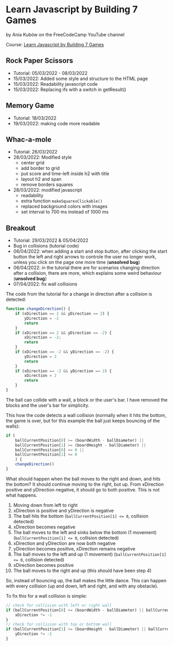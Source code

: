 # Learn Javascript by Building 7 Games

by Ania Kubów on the FreeCodeCamp YouTube channel

Course: [Learn Javascript by Building 7 Games](https://www.freecodecamp.org/news/learn-javascript-by-coding-7-games/)

## Rock Paper Scissors

- Tutorial: 05/03/2022 - 08/03/2022
- 15/03/2022: Added some style and structure to the HTML page
- 15/03/2022: Readability javascript code
- 15/03/2022: Replacing ifs with a switch in getResult()

## Memory Game

- Tutorial: 18/03/2022
- 19/03/2022: making code more readable

## Whac-a-mole

- Tutorial: 26/03/2022
- 28/03/2022: Modified style
    - center grid
    - add border to grid
    - put score and time-left inside h2 with title
    - layout h2 and span
    - remove borders squares
- 28/03/2022: modified javascript
    - readability
    - extra function `makeSquaresClickable()`
    - replaced background colors with images
    - set interval to 700 ms instead of 1000 ms

## Breakout

- Tutorial: 29/03/2022 & 05/04/2022
- Bug in collisions (tutorial code)
- 06/04/2022: when adding a start and stop button, after clicking the start button the left and right arrows to controle the user no longer work, unless you click on the page one more time (**unsolved bug**)
- 06/04/2022: in the tutorial there are for scenarios changing direction after a collision, there are more, which explains some weird behaviour (**unsolved bug**)
- 07/04/2022: fix wall collisions

The code from the tutorial for a change in direction after a collision is detected:

```javascript
function changeDirection() {
    if (xDirection == 2 && yDirection == 2) {
        yDirection = -2
        return
    }
    if (xDirection == 2 && yDirection == -2) {
        xDirection = -2;
        return
    }
    if (xDirection == -2 && yDirection == -2) {
        yDirection = 2
        return
    }
    if (xDirection == -2 && yDirection == 2) {
        xDirection = 2
        return
    }
}
```

The ball can collide with a wall, a block or the user's bar. I have removed the blocks and the user's bar for simplicity.

This how the code detects a wall collision (normally when it hits the bottom, the game is over, but for this example the ball just keeps bouncing of the walls):

```javascript
if (
    ballCurrentPosition[0] >= (boardWidth - ballDiameter) ||
    ballCurrentPosition[1] >= (boardHeight - ballDiameter) ||
    ballCurrentPosition[0] <= 0 ||
    ballCurrentPosition[1] <= 0
    ) {
    changeDirection()
}
```

What should happen when the ball moves to the right and down, and hits the bottom? It should continue moving to the right, but up. From xDirection positive and yDirection negative, it should go to both positive. This is not what happens. 

1. Moving down from left to right
2. xDirection is positive and yDirection is negative
3. The ball hits the bottom (`ballCurrentPosition[1] <= 0`, collision detected)
4. xDirection becomes negative
5. The ball moves to the left and sinks below the bottom (1 movement) (`ballCurrentPosition[1] <= 0`, collision detected)
6. xDirection and yDirection are now both negative
7. yDirection becomes positive, xDirection remains negative
8. The ball moves to the left and up (1 movement) (`ballCurrentPosition[1] <= 0`, collision detected)
9. xDirection becomes positive
10. The ball moves to the right and up (this should have been step 4)

So, instead of bouncing up, the ball makes the little dance. This can happen with every collision (up and down, left and right, and with any obstacle).

To fix this for a wall collision is simple:

```javascript
// check for collision with left or right wall
if (ballCurrentPosition[0] >= (boardWidth - ballDiameter) || ballCurrentPosition[0] <= 0) {
    xDirection *= -1
}
// check for collision with top or bottom wall
if (ballCurrentPosition[1] >= (boardHeight - ballDiameter) || ballCurrentPosition[1] <= 0) {
    yDirection *= -1
}
```

